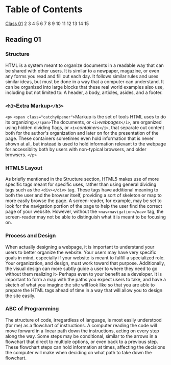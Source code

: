 # Table of Contents

[Class 01](class-01.md)
2
3
4
5
6
7
8
9
10
11
12
13
14
15

## Reading 01

### Structure

HTML is a system meant to organize documents in a readable way that can be shared with other users. It is similar to a newpaper, magazine, or even any forms you read and fill out each day. It follows similar rules and uses similar ideas, but must be done in a way that a computer can understand. It can be organized into large blocks that these real world examples also use, including but not limited to: A header, a body, articles, asides, and a footer.

### `<h3>`Extra Markup`</h3>`

`<p>`
`<span class="catchyOpener">`Markup is the set of tools HTML uses to do its organizing.`</span>`The documents, or `<i>`*webpages*`</i>`, are organized using hidden dividing flags, or `<i>`*containers*`</i>`, that separate out content both for the author's organization and later on for the presentation of the page. These containers sometimes even hold information that is never shown at all, but instead is used to hold information relevant to the webpage for accessiblity both by users with non-typical browsers, and older browsers.
`</p>`

### HTML5 Layout

As briefly mentioned in the Structure section, HTML5 makes use of more specific tags meant for specific uses, rather than using general dividing tags such as the `<div></div>` tag. These tags have additional meaning to both the user and the browser itself, providing a sort of skeleton or map to more easily browse the page. A screen-reader, for example, may be set to look for the navigation portion of the page to help the user find the correct page of your website. However, without the `<nav>navigation</nav>` tag, the screen-reader may not be able to distinguish what it is meant to be focusing on.

### Process and Design

When actually designing a webpage, it is important to understand your users to better organize the website. Your users may have very specific goals in mind, especially if your website is meant to fulfill a specialized role. Your organization, and design, must work toward that purpose. Additionally, the visual design can more subtly guide a user to where they need to go without them realizing it- Perhaps even to your benefit as a developer. It is important to form a map with the paths you expect users to take, and have a sketch of what you imagine the site will look like so that you are able to prepare the HTML tags ahead of time in a way that will allow you to design the site easily.

### ABC of Programming

The structure of code, irregardless of language, is most easily understood (for me) as a flowchart of instructions. A computer reading the code will move forward in a linear path down the instructions, acting on every step along the way. Some steps may be conditional, similar to the arrows in a flowchart that direct to multiple options, or even back to a previous step. These flowchart steps can hold information at times, affecting the decisions the computer will make when deciding on what path to take down the flowchart.

